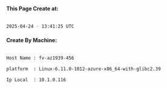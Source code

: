 
   
#### This Page Create at:

```bash

2025-04-24 - 13:41:25 UTC

```

#### Create By Machine:

```bash

Host Name : fv-az1939-456

platform  : Linux-6.11.0-1012-azure-x86_64-with-glibc2.39

Ip Local  : 10.1.0.116

```

